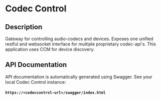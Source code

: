 # Codec Control
## Description

Gateway for controlling audio-codecs and devices. Exposes one unified restful and websocket interface for multiple proprietary codec-api's. 
This application uses CCM for device discovery.


## API Documentation

API documentation is automatically generated using Swagger. See your local Codec Control instance:

#### `https://<codeccontrol-url>/swagger/index.html`

